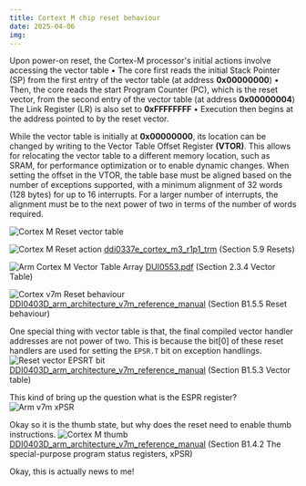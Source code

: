 ```yaml
---
title: Cortext M chip reset behaviour
date: 2025-04-06
img:
---
```


Upon power-on reset, the Cortex-M processor's initial actions involve accessing the vector table
• The core first reads the initial Stack Pointer (SP) from the first entry of the vector table (at address **0x00000000**)
• Then, the core reads the start Program Counter (PC), which is the reset vector, from the second entry of the vector table (at address **0x00000004**) The Link Register (LR) is also set to **0xFFFFFFFF**
• Execution then begins at the address pointed to by the reset vector.

While the vector table is initially at **0x00000000**, its location can be changed by writing to the Vector Table Offset Register **(VTOR)**. This allows for relocating the vector table to a different memory location, such as SRAM, for performance optimization or to enable dynamic changes. When setting the offset in the VTOR, the table base must be aligned based on the number of exceptions supported, with a minimum alignment of 32 words (128 bytes) for up to 16 interrupts. For a larger number of interrupts, the alignment must be to the next power of two in terms of the number of words required.

![Cortex M Reset vector table](/img/Cortex_M_Reset_vector_table.png)

![Cortex M Reset action](/img/Cortex_M_Reset_action.png)
[ddi0337e_cortex_m3_r1p1_trm](https://www.keil.com/dd/docs/datashts/arm/cortex_m3/r1p1/ddi0337e_cortex_m3_r1p1_trm.pdf) (Section 5.9 Resets)

![Arm Cortex M Vector Table Array](/img/Arm_Cortex_M_Vector_Table_Array.png)
[DUI0553.pdf](https://documentation-service.arm.com/static/5f2ac4ab60a93e65927bbdbf) (Section 2.3.4 Vector Table)

![Cortex v7m Reset behaviour](/img/Cortex_v7m_Reset_behaviour.png)
[DDI0403D_arm_architecture_v7m_reference_manual](https://www.pjrc.com/teensy/beta/DDI0403D_arm_architecture_v7m_reference_manual.pdf) (Section B1.5.5 Reset behaviour)

One special thing with vector table is that, the final compiled vector handler addresses are not power of two. This is because the bit[0] of these reset handlers are used for setting the `EPSR.T` bit on exception handlings.
![Reset vector EPSRT bit](/img/Reset_vector_EPSRT_bit.png)
[DDI0403D_arm_architecture_v7m_reference_manual](https://www.pjrc.com/teensy/beta/DDI0403D_arm_architecture_v7m_reference_manual.pdf) (Section B1.5.3 Vector table)

This kind of bring up the question what is the ESPR register?
![Arm v7m xPSR](/img/Arm_v7m_xPSR.png)

Okay so it is the thumb state, but why does the reset need to enable thumb instructions.
![Cortex M thumb](/img/Cortex_M_thumb.png)
[DDI0403D_arm_architecture_v7m_reference_manual](https://www.pjrc.com/teensy/beta/DDI0403D_arm_architecture_v7m_reference_manual.pdf) (Section B1.4.2 The special-purpose program status registers, xPSR)

Okay, this is actually news to me!
